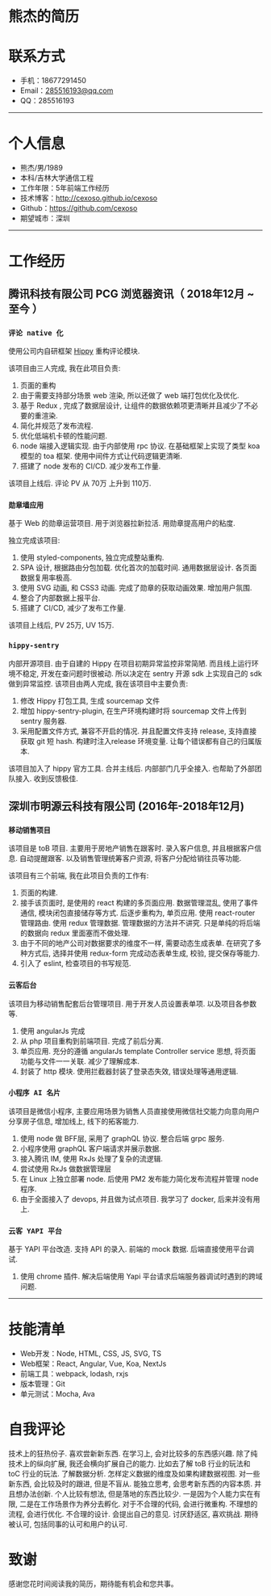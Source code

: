 # 熊杰的简历
# 联系方式

- 手机：18677291450
- Email：285516193@qq.com 
- QQ：285516193

---

# 个人信息

 - 熊杰/男/1989
 - 本科/吉林大学通信工程
 - 工作年限：5年前端工作经历
 - 技术博客：http://cexoso.github.io/cexoso
 - Github：https://github.com/cexoso
 - 期望城市：深圳

---

# 工作经历

## 腾讯科技有限公司 PCG 浏览器资讯（ 2018年12月 ~ 至今 ）
### `评论 native 化`
使用公司内自研框架 [Hippy](https://github.com/Tencent/Hippy) 重构评论模块. 

该项目由三人完成, 我在此项目负责:
1. 页面的重构
2. 由于需要支持部分场景 web 渲染, 所以还做了 web 端打包优化及优化. 
3. 基于 Redux , 完成了数据层设计, 让组件的数据依赖项更清晰并且减少了不必要的重渲染. 
4. 简化并规范了发布流程. 
5. 优化低端机卡顿的性能问题.
6. node 端接入逻辑实现. 由于内部使用 rpc 协议. 在基础框架上实现了类型 koa 模型的 toa 框架. 使用中间件方式让代码逻辑更清晰.
7. 搭建了 node 发布的 CI/CD. 减少发布工作量.

该项目上线后. 评论 PV 从 70万 上升到 110万.

### `勋章墙应用`
基于 Web 的勋章运营项目. 用于浏览器拉新拉活. 用勋章提高用户的粘度.

独立完成该项目:
1. 使用 styled-components, 独立完成整站重构. 
2. SPA 设计, 根据路由分包加载. 优化首次的加载时间. 通用数据层设计. 各页面数据复用率极高.
3. 使用 SVG 动画, 和 CSS3 动画. 完成了勋章的获取动画效果. 增加用户氛围.
4. 整合了内部数据上报平台.
5. 搭建了 CI/CD, 减少了发布工作量.

该项目上线后, PV 25万, UV 15万.

### `hippy-sentry`

内部开源项目. 由于自建的 Hippy 在项目初期异常监控非常简陋. 而且线上运行环境不稳定, 开发在查问题时很被动. 所以决定在 sentry 开源 sdk 上实现自己的 sdk 做到异常监控.
该项目由两人完成, 我在该项目中主要负责:
1. 修改 Hippy 打包工具, 生成  sourcemap 文件
2. 增加 hippy-sentry-plugin, 在生产环境构建时将 sourcemap 文件上传到 sentry 服务器.
3. 采用配置文件方式, 兼容不开启的情况. 并且配置文件支持 release, 支持直接获取 git 短 hash. 构建时注入release 环境变量. 让每个错误都有自己的归属版本.

该项目加入了 hippy 官方工具. 合并主线后. 内部部门几乎全接入. 也帮助了外部团队接入. 收到反馈极佳. 

 
## 深圳市明源云科技有限公司 (2016年-2018年12月)

### `移动销售项目`
该项目是 toB 项目. 主要用于房地产销售在跟客时. 录入客户信息, 并且根据客户信息. 自动提醒跟客. 以及销售管理统筹客户资源, 将客户分配给销往员等功能.

该项目有三个前端, 我在此项目负责的工作有:

1. 页面的构建.
2. 接手该页面时, 是使用的 react 构建的多页面应用. 数据管理混乱, 使用了事件通信, 模块闭包直接储存等方式. 后逐步重构为, 单页应用. 使用 react-router 管理路由. 使用 redux 管理数据. 管理数据的方法并不讲究. 只是单纯的将后端的数据向 redux 里面塞而不做处理.
3. 由于不同的地产公司对数据要求的维度不一样, 需要动态生成表单. 在研究了多种方式后, 选择并使用 redux-form 完成动态表单生成, 校验, 提交保存等能力. 
4. 引入了 eslint, 检查项目的书写规范.

### `云客后台`
该项目为移动销售配套后台管理项目. 用于开发人员设置表单项. 以及项目各参数等.
1. 使用 angularJs 完成
2. 从 php 项目重构到前端项目. 完成了前后分离.
3. 单页应用. 充分的遵循 angularJs template Controller service 思想, 将页面功能与文件一一关联. 减少了理解成本.
4. 封装了 http 模块. 使用拦截器封装了登录态失效, 错误处理等通用逻辑.

### `小程序 AI 名片`
该项目是微信小程序, 主要应用场景为销售人员直接使用微信社交能力向意向用户分享房子信息, 增加线上, 线下的拓客能力.
1. 使用 node 做 BFF层, 采用了 graphQL 协议. 整合后端 grpc 服务.
2. 小程序使用 graphQL 客户端请求并展示数据.
3. 接入腾讯 IM, 使用 RxJs 处理了复杂的流逻辑.
4. 尝试使用 RxJs 做数据管理层
5. 在 Linux 上独立部署 node. 后使用 PM2 发布能力简化发布流程并管理 node 程序.
6. 由于全面接入了 devops, 并且做为试点项目. 我学习了 docker, 后来并没有用上.

### `云客 YAPI 平台`
基于 YAPI 平台改造. 支持 API 的录入. 前端的 mock 数据. 后端直接使用平台调试.
1. 使用 chrome 插件. 解决后端使用 Yapi 平台请求后端服务器调试时遇到的跨域问题.

---

# 技能清单

- Web开发：Node, HTML, CSS, JS, SVG, TS
- Web框架：React, Angular, Vue, Koa, NextJs
- 前端工具：webpack, lodash, rxjs
- 版本管理：Git
- 单元测试：Mocha, Ava

# 自我评论
技术上的狂热份子. 喜欢尝新新东西. 在学习上, 会对比较多的东西感兴趣. 除了纯技术上的纵向扩展, 我还会横向扩展自己的能力. 比如去了解 toB 行业的玩法和 toC 行业的玩法. 了解数据分析. 怎样定义数据的维度及如果构建数据视图. 对一些新东西, 会比较及时的跟进, 但是不盲从. 能独立思考, 会思考新东西的内容本质. 并且想办法创新. 个人比较有想法, 但是落地的东西比较少. 一是因为个人能力实在有限, 二是在工作场景作为养分去孵化. 对于不合理的代码, 会进行微重构. 不理想的流程, 会进行优化. 不合理的设计. 会提出自己的意见. 讨厌舒适区, 喜欢挑战. 期待被认可, 包括同事的认可和用户的认可.
# 致谢
感谢您花时间阅读我的简历，期待能有机会和您共事。
